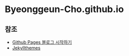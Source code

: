 # Byeonggeun-Cho.github.io

## 참조
- [Github Pages 블로그 시작하기](https://m.blog.naver.com/PostView.nhn?blogId=success1834&logNo=221473763444&proxyReferer=https:%2F%2Fwww.google.com%2F)
- [Jekyllthemes](http://jekyllthemes.org/)
